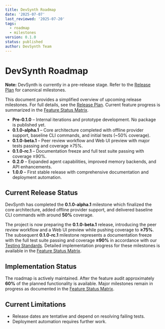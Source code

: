 ```yaml
---
title: DevSynth Roadmap
date: '2025-07-07'
last_reviewed: '2025-07-20'
tags:
  - roadmap
  - milestones
version: 0.1.0
status: published
author: DevSynth Team
---
```


# DevSynth Roadmap

**Note:** DevSynth is currently in a pre-release stage. Refer to the [Release Plan](release_plan.md) for canonical milestones.

This document provides a simplified overview of upcoming release milestones. For
full details, see the [Release Plan](release_plan.md). Current feature progress
is summarized in the [Feature Status Matrix](../implementation/feature_status_matrix.md).

- **Pre-0.1.0** – Internal iterations and prototype development. No package is published yet.
- **0.1.0-alpha.1** – Core architecture completed with offline provider support, baseline CLI commands, and initial tests (~50% coverage).
- **0.1.0-beta.1** – Peer review workflow and Web UI preview with major tests passing and coverage ≥75%.
- **0.1.0-rc.1** – Documentation freeze and full test suite passing with coverage ≥90%.
- **0.2.0** – Expanded agent capabilities, improved memory backends, and API enhancements.
- **1.0.0** – First stable release with comprehensive documentation and deployment automation.

## Current Release Status

DevSynth has completed the **0.1.0-alpha.1** milestone which finalized the core architecture, added offline provider support, and delivered baseline CLI commands with around **50%** coverage.

The project is now preparing the **0.1.0-beta.1** release, introducing the peer review workflow and a Web UI preview while pushing coverage to **≥75%**. The subsequent **0.1.0-rc.1** milestone represents a documentation freeze with the full test suite passing and coverage **≥90%** in accordance with our [Testing Standards](../developer_guides/TESTING_STANDARDS.md). Detailed implementation progress for these milestones is available in the [Feature Status Matrix](../implementation/feature_status_matrix.md).


## Implementation Status

The roadmap is actively maintained. After the feature audit
approximately **60%** of the planned functionality is available.
Major milestones remain in progress as documented in the
[Feature Status Matrix](../implementation/feature_status_matrix.md).

## Current Limitations

- Release dates are tentative and depend on resolving failing tests.
- Deployment automation requires further work.
